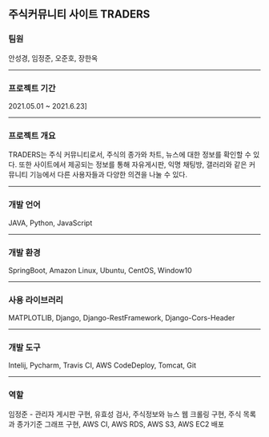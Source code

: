 <h2>주식커뮤니티 사이트 TRADERS </h2>
<h3>팀원</h3>
안성경, 임정준, 오준호, 장한옥<br>
<hr>
<h3>프로젝트 기간</h3>
2021.05.01 ~ 2021.6.23]<br>
<hr>
<h3>프로젝트 개요</h3>
TRADERS는 주식 커뮤니티로서, 주식의 종가와 차트, 뉴스에 대한 정보를 확인할 수 있다. 
또한 사이트에서 제공되는 정보를 통해 자유게시판, 익명 채팅방, 갤러리와 같은 커뮤니티 기능에서 다른 사용자들과 다양한 의견을 나눌 수 있다.
<hr>
<h3>개발 언어</h3>
JAVA, Python, JavaScript<br>
<hr>
<h3>개발 환경</h3>
SpringBoot, Amazon Linux, Ubuntu, CentOS, Window10 <br>
<hr>
<h3>사용 라이브러리</h3> 
  MATPLOTLIB, Django, Django-RestFramework, Django-Cors-Header<br>
<hr>
<h3>개발 도구</h3>
Intelij, Pycharm, Travis CI, AWS CodeDeploy, Tomcat, Git<br>
<hr>
<h3>역할</h3>
임정준 - 관리자 게시판 구현, 유효성 검사, 주식정보와 뉴스 웹 크롤링 구현, 주식 목록과 종가기준 그래프 구현, AWS CI, AWS RDS, AWS S3, AWS EC2 배포<br>
